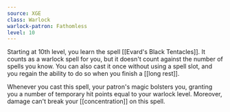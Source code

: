 ```yaml
---
source: XGE
class: Warlock
warlock-patron: Fathomless
level: 10
---
```


Starting at 10th level, you learn the spell [[Evard's Black Tentacles]]. It counts as a warlock spell for you, but it doesn't count against the number of spells you know. You can also cast it once without using a spell slot, and you regain the ability to do so when you finish a [[long rest]].

Whenever you cast this spell, your patron's magic bolsters you, granting you a number of temporary hit points equal to your warlock level. Moreover, damage can't break your [[concentration]] on this spell.
